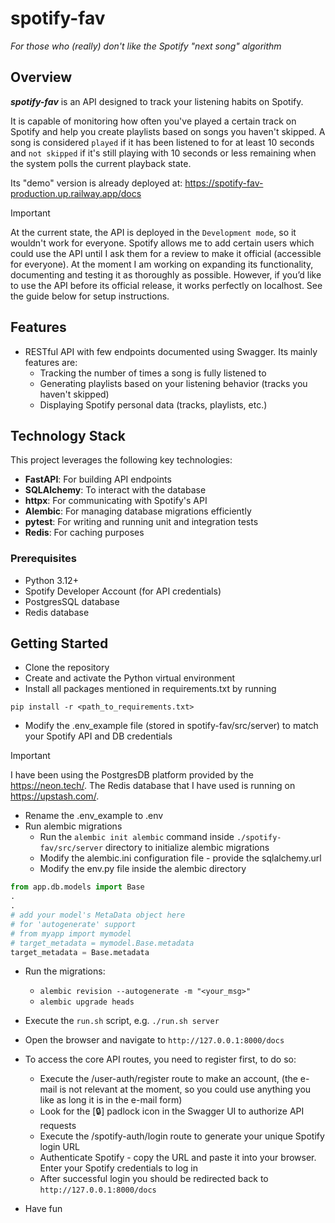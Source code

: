 # spotify-fav

_For those who (really) don't like the Spotify "next song" algorithm_

## Overview

**_spotify-fav_** is an API designed to track your listening habits on Spotify.

It is capable of monitoring how often you've played a certain track on Spotify and help you create playlists based on songs you haven't skipped. A song is considered `played` if it has been listened to for at least 10 seconds and `not skipped` if it's still playing with 10 seconds or less remaining when the system polls the current playback state.

Its "demo" version is already deployed at:
https://spotify-fav-production.up.railway.app/docs

> [!IMPORTANT]
>
> At the current state, the API is deployed in the `Development mode`, so it wouldn't work for everyone.
Spotify allows me to add certain users which could use the API until I ask them for a review to make it official (accessible for everyone).
At the moment I am working on expanding its functionality, documenting and testing it as thoroughly as possible.
However, if you’d like to use the API before its official release, it works perfectly on localhost. See the guide below for setup instructions.

## Features

- RESTful API with few endpoints documented using Swagger. Its mainly features are:
  - Tracking the number of times a song is fully listened to
  - Generating playlists based on your listening behavior (tracks you haven't skipped)
  - Displaying Spotify personal data (tracks, playlists, etc.)

## Technology Stack

This project leverages the following key technologies:

- **FastAPI**: For building API endpoints
- **SQLAlchemy**: To interact with the database
- **httpx**: For communicating with Spotify's API
- **Alembic**: For managing database migrations efficiently
- **pytest**: For writing and running unit and integration tests
- **Redis**: For caching purposes

### Prerequisites

- Python 3.12+
- Spotify Developer Account (for API credentials)
- PostgresSQL database
- Redis database

## Getting Started

- Clone the repository
- Create and activate the Python virtual environment
- Install all packages mentioned in requirements.txt by running

`pip install -r <path_to_requirements.txt>`

- Modify the .env_example file (stored in spotify-fav/src/server) to match your Spotify API and DB credentials

> [!IMPORTANT]
> 
> I have been using the PostgresDB platform provided by the https://neon.tech/.
> The Redis database that I have used is running on https://upstash.com/.

- Rename the .env_example to .env
- Run alembic migrations
  - Run the `alembic init alembic` command inside `./spotify-fav/src/server` directory to initialize alembic migrations
  - Modify the alembic.ini configuration file - provide the sqlalchemy.url
  - Modify the env.py file inside the alembic directory

```python
from app.db.models import Base
.
.
# add your model's MetaData object here
# for 'autogenerate' support
# from myapp import mymodel
# target_metadata = mymodel.Base.metadata
target_metadata = Base.metadata
```

- Run the migrations:

  - `alembic revision --autogenerate -m "<your_msg>"`
  - `alembic upgrade heads`

- Execute the `run.sh` script, e.g. `./run.sh server`
- Open the browser and navigate to `http://127.0.0.1:8000/docs`
- To access the core API routes, you need to register first, to do so:
  - Execute the /user-auth/register route to make an account, (the e-mail is not relevant at the moment, so you could use anything you like as long it is in the e-mail form)
  - Look for the [🔒] padlock icon in the Swagger UI to authorize API requests
  - Execute the /spotify-auth/login route to generate your unique Spotify login URL
  - Authenticate Spotify - copy the URL and paste it into your browser. Enter your Spotify credentials to log in
  - After successful login you should be redirected back to `http://127.0.0.1:8000/docs`
- Have fun
